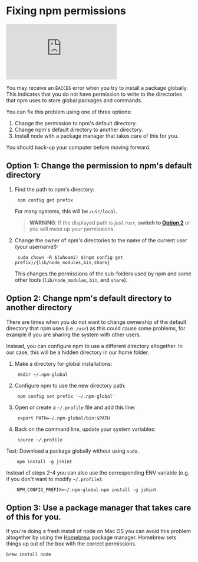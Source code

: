 <!--
title: 03 - Fixing npm permissions
featured: true
-->

# Fixing npm permissions

<iframe src="https://www.youtube.com/embed/bxvybxYFq2o" frameborder="0" allowfullscreen></iframe>

You may receive an `EACCES` error when you try to install a package globally. This indicates that you do not have permission to write to the directories that npm uses to store global packages and commands.

You can fix this problem using one of three options:

1. Change the permission to npm's default directory.
2. Change npm's default directory to another directory.
3. Install node with a package manager that takes care of this for you.

You should back-up your computer before moving forward.


## Option 1: Change the permission to npm's default directory

1. Find the path to npm's directory:

        npm config get prefix
        
    For many systems, this will be `/usr/local`.
    >**WARNING**: If the displayed path is *just* `/usr`, **switch to [Option 2](#option-2-change-npms-default-directory-to-another-directory)** or you will mess up your permissions.

2. Change the owner of npm's directories to the name of the current user (your username!):

        sudo chown -R $(whoami) $(npm config get prefix)/{lib/node_modules,bin,share}

    This changes the permissions of the sub-folders used by npm and some other tools (`lib/node_modules`, `bin`, and `share`).


## Option 2: Change npm's default directory to another directory

There are times when you do not want to change ownership of the default directory that npm uses (i.e. `/usr`) as this could cause some problems, for example if you are sharing the system with other users.

Instead, you can configure npm to use a different directory altogether. In our case, this will be a hidden directory in our home folder.

1. Make a directory for global installations:

        mkdir ~/.npm-global

2. Configure npm to use the new directory path:

        npm config set prefix '~/.npm-global'

3. Open or create a `~/.profile` file and add this line:

        export PATH=~/.npm-global/bin:$PATH

4. Back on the command line, update your system variables:

        source ~/.profile

Test: Download a package globally without using `sudo`.

        npm install -g jshint

Instead of steps 2-4 you can also use the corresponding ENV variable (e.g. if you don't want to modify `~/.profile`):

        NPM_CONFIG_PREFIX=~/.npm-global npm install -g jshint
        

## Option 3: Use a package manager that takes care of this for you.

If you're doing a fresh install of node on Mac OS you can avoid this problem altogether by using the [Homebrew](brew.sh) package manager.  Homebrew sets things up out of the box with the correct permissions.

    brew install node
